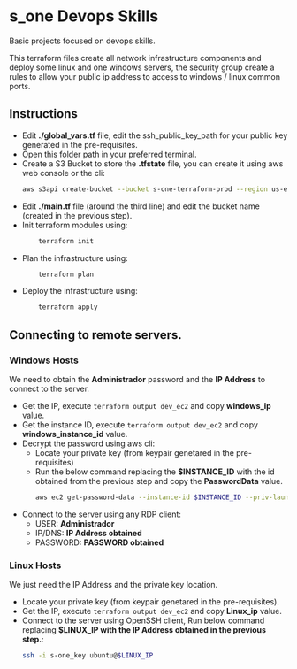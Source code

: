 # s_one Devops Skills
Basic projects focused on devops skills.

This terraform files create all network infrastructure components and deploy some linux  and one windows servers, the security group create a rules to allow your public ip address to access to windows / linux common ports.

## Instructions
- Edit **./global_vars.tf** file, edit the ssh_public_key_path for your public key generated in the pre-requisites.
- Open this folder path in your preferred terminal.
- Create a S3 Bucket to store the **.tfstate** file, you can create it using aws web console or the cli:
    ```bash
    aws s3api create-bucket --bucket s-one-terraform-prod --region us-east-1
    ```
- Edit **./main.tf** file (around the third line) and edit the bucket name (created in the previous step).
- Init terraform modules using: 
    ```bash
        terraform init
    ```
- Plan the infrastructure using: 
    ```bash
        terraform plan
    ```
- Deploy the infrastructure using: 
    ```bash
        terraform apply
    ```

## Connecting to remote servers.
### Windows Hosts

We need to obtain the **Administrador** password and the **IP Address**  to connect to the server.
- Get the IP, execute `terraform output dev_ec2` and copy **windows_ip** value.
- Get the instance ID, execute `terraform output dev_ec2` and copy **windows_instance_id** value.
- Decrypt the password using aws cli:
    - Locate your private key (from keypair genetared in the pre-requisites)
    - Run the below command replacing the **$INSTANCE_ID** with the id obtained from the previous step and copy the **PasswordData** value.
        ```bash
        aws ec2 get-password-data --instance-id $INSTANCE_ID --priv-launch-key s-one_key.pem
        ```
- Connect to the server using any RDP client:
    - USER: **Administrador**
    - IP/DNS: **IP Address obtained**
    - PASSWORD: **PASSWORD obtained**

### Linux Hosts
We just need the IP Address and the private key location.
- Locate your private key (from keypair genetared in the pre-requisites).
- Get the IP, execute `terraform output dev_ec2` and copy **Linux_ip** value.
- Connect to the server using OpenSSH client, Run below command replacing **$LINUX_IP with the IP Address obtained in the previous step.**: 
    ```bash
    ssh -i s-one_key ubuntu@$LINUX_IP
    ```
